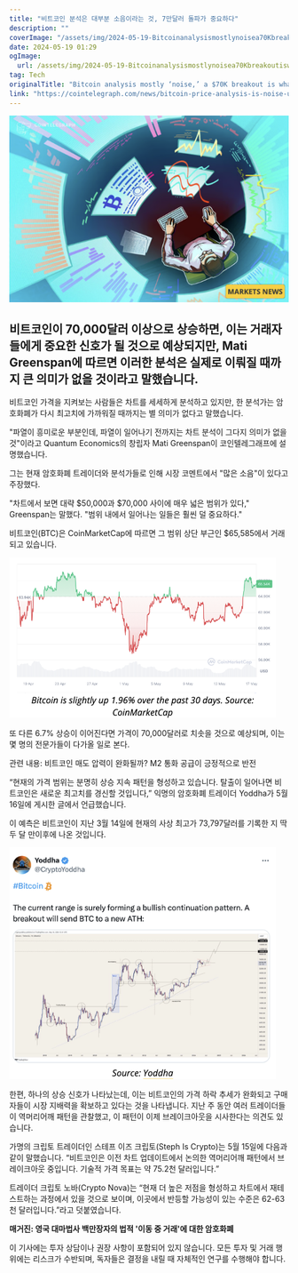 ```yaml
---
title: "비트코인 분석은 대부분 소음이라는 것, 7만달러 돌파가 중요하다"
description: ""
coverImage: "/assets/img/2024-05-19-Bitcoinanalysismostlynoisea70Kbreakoutiswhatmatters_thumbnail.png"
date: 2024-05-19 01:29
ogImage: 
  url: /assets/img/2024-05-19-Bitcoinanalysismostlynoisea70Kbreakoutiswhatmatters_thumbnail.png
tag: Tech
originalTitle: "Bitcoin analysis mostly ‘noise,’ a $70K breakout is what matters"
link: "https://cointelegraph.com/news/bitcoin-price-analysis-is-noise-until-70k-break"
---
```



![Bitcoin Analysis Thumbnail](/assets/img/2024-05-19-Bitcoinanalysismostlynoisea70Kbreakoutiswhatmatters_thumbnail.png)

## 비트코인이 70,000달러 이상으로 상승하면, 이는 거래자들에게 중요한 신호가 될 것으로 예상되지만, Mati Greenspan에 따르면 이러한 분석은 실제로 이뤄질 때까지 큰 의미가 없을 것이라고 말했습니다.

비트코인 가격을 지켜보는 사람들은 차트를 세세하게 분석하고 있지만, 한 분석가는 암호화폐가 다시 최고치에 가까워질 때까지는 별 의미가 없다고 말했습니다.

"파열이 흥미로운 부분인데, 파열이 일어나기 전까지는 차트 분석이 그다지 의미가 없을 것"이라고 Quantum Economics의 창립자 Mati Greenspan이 코인텔레그래프에 설명했습니다.

<div class="content-ad"></div>

그는 현재 암호화폐 트레이더와 분석가들로 인해 시장 코멘트에서 "많은 소음"이 있다고 주장했다.

"차트에서 보면 대략 $50,000과 $70,000 사이에 매우 넓은 범위가 있다," Greenspan는 말했다. "범위 내에서 일어나는 일들은 훨씬 덜 중요하다."

비트코인(BTC)은 CoinMarketCap에 따르면 그 범위 상단 부근인 $65,585에서 거래되고 있습니다.

![Bitcoin Analysis](/assets/img/2024-05-19-Bitcoinanalysismostlynoisea70Kbreakoutiswhatmatters_0.png)

<div class="content-ad"></div>

또 다른 6.7% 상승이 이어진다면 가격이 70,000달러로 치솟을 것으로 예상되며, 이는 몇 명의 전문가들이 다가올 일로 본다.

관련 내용: 비트코인 매도 압력이 완화될까? M2 통화 공급이 긍정적으로 반전

“현재의 가격 범위는 분명히 상승 지속 패턴을 형성하고 있습니다. 탈출이 일어나면 비트코인은 새로운 최고치를 경신할 것입니다,” 익명의 암호화폐 트레이더 Yoddha가 5월 16일에 게시한 글에서 언급했습니다.

이 예측은 비트코인이 지난 3월 14일에 현재의 사상 최고가 73,797달러를 기록한 지 딱 두 달 만이후에 나온 것입니다.

<div class="content-ad"></div>

![Bitcoin Analysis](/assets/img/2024-05-19-Bitcoinanalysismostlynoisea70Kbreakoutiswhatmatters_1.png)

한편, 하나의 상승 신호가 나타났는데, 이는 비트코인의 가격 하락 추세가 완화되고 구매자들이 시장 지배력을 확보하고 있다는 것을 나타냅니다. 지난 주 동안 여러 트레이더들이 역머리어깨 패턴을 관찰했고, 이 패턴이 이제 브레이크아웃을 시사한다는 의견도 있습니다.

가명의 크립토 트레이더인 스테프 이즈 크립토(Steph Is Crypto)는 5월 15일에 다음과 같이 말했습니다. “비트코인은 이전 차트 업데이트에서 논의한 역머리어깨 패턴에서 브레이크아웃 중입니다. 기술적 가격 목표는 약 75.2천 달러입니다.”

트레이더 크립토 노바(Crypto Nova)는 “현재 더 높은 저점을 형성하고 차트에서 재테스트하는 과정에서 있을 것으로 보이며, 이곳에서 반등할 가능성이 있는 수준은 62-63천 달러입니다.”라고 덧붙였습니다.

<div class="content-ad"></div>

**매거진: 영국 대마법사 백만장자의 법적 '이동 중 거래'에 대한 암호화폐**

이 기사에는 투자 상담이나 권장 사항이 포함되어 있지 않습니다. 모든 투자 및 거래 행위에는 리스크가 수반되며, 독자들은 결정을 내릴 때 자체적인 연구를 수행해야 합니다.